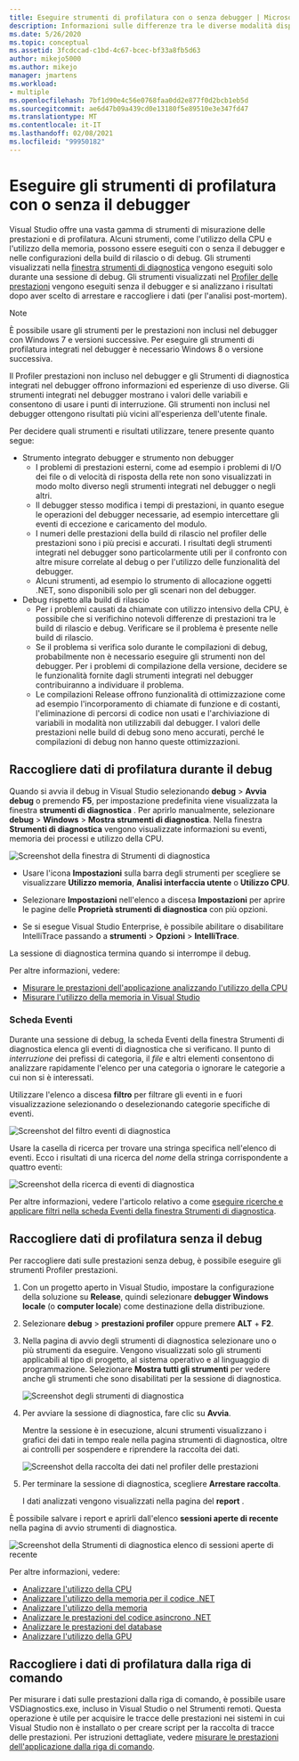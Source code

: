 ```yaml
---
title: Eseguire strumenti di profilatura con o senza debugger | Microsoft Docs
description: Informazioni sulle differenze tra le diverse modalità disponibili per gli strumenti di profilatura
ms.date: 5/26/2020
ms.topic: conceptual
ms.assetid: 3fcdccad-c1bd-4c67-bcec-bf33a8fb5d63
author: mikejo5000
ms.author: mikejo
manager: jmartens
ms.workload:
- multiple
ms.openlocfilehash: 7bf1d90e4c56e0768faa0dd2e877f0d2bcb1eb5d
ms.sourcegitcommit: ae6d47b09a439cd0e13180f5e89510e3e347fd47
ms.translationtype: MT
ms.contentlocale: it-IT
ms.lasthandoff: 02/08/2021
ms.locfileid: "99950182"
---
```

# <a name="run-profiling-tools-with-or-without-the-debugger"></a>Eseguire gli strumenti di profilatura con o senza il debugger

Visual Studio offre una vasta gamma di strumenti di misurazione delle prestazioni e di profilatura. Alcuni strumenti, come l'utilizzo della CPU e l'utilizzo della memoria, possono essere eseguiti con o senza il debugger e nelle configurazioni della build di rilascio o di debug. Gli strumenti visualizzati nella [finestra strumenti di diagnostica](../profiling/profiling-feature-tour.md#measure-performance-while-debugging) vengono eseguiti solo durante una sessione di debug. Gli strumenti visualizzati nel [Profiler delle prestazioni](../profiling/profiling-feature-tour.md#post_mortem) vengono eseguiti senza il debugger e si analizzano i risultati dopo aver scelto di arrestare e raccogliere i dati (per l'analisi post-mortem).

>[!NOTE]
>È possibile usare gli strumenti per le prestazioni non inclusi nel debugger con Windows 7 e versioni successive. Per eseguire gli strumenti di profilatura integrati nel debugger è necessario Windows 8 o versione successiva.

Il Profiler prestazioni non incluso nel debugger e gli Strumenti di diagnostica integrati nel debugger offrono informazioni ed esperienze di uso diverse. Gli strumenti integrati nel debugger mostrano i valori delle variabili e consentono di usare i punti di interruzione. Gli strumenti non inclusi nel debugger ottengono risultati più vicini all'esperienza dell'utente finale.

Per decidere quali strumenti e risultati utilizzare, tenere presente quanto segue:

- Strumento integrato debugger e strumento non debugger
  - I problemi di prestazioni esterni, come ad esempio i problemi di I/O dei file o di velocità di risposta della rete non sono visualizzati in modo molto diverso negli strumenti integrati nel debugger o negli altri.
  - Il debugger stesso modifica i tempi di prestazioni, in quanto esegue le operazioni del debugger necessarie, ad esempio intercettare gli eventi di eccezione e caricamento del modulo.
  - I numeri delle prestazioni della build di rilascio nel profiler delle prestazioni sono i più precisi e accurati. I risultati degli strumenti integrati nel debugger sono particolarmente utili per il confronto con altre misure correlate al debug o per l'utilizzo delle funzionalità del debugger.
  - Alcuni strumenti, ad esempio lo strumento di allocazione oggetti .NET, sono disponibili solo per gli scenari non del debugger.
- Debug rispetto alla build di rilascio
  - Per i problemi causati da chiamate con utilizzo intensivo della CPU, è possibile che si verifichino notevoli differenze di prestazioni tra le build di rilascio e debug. Verificare se il problema è presente nelle build di rilascio.
  - Se il problema si verifica solo durante le compilazioni di debug, probabilmente non è necessario eseguire gli strumenti non del debugger. Per i problemi di compilazione della versione, decidere se le funzionalità fornite dagli strumenti integrati nel debugger contribuiranno a individuare il problema.
  - Le compilazioni Release offrono funzionalità di ottimizzazione come ad esempio l'incorporamento di chiamate di funzione e di costanti, l'eliminazione di percorsi di codice non usati e l'archiviazione di variabili in modalità non utilizzabili dal debugger. I valori delle prestazioni nelle build di debug sono meno accurati, perché le compilazioni di debug non hanno queste ottimizzazioni.

## <a name="collect-profiling-data-while-debugging"></a><a name="BKMK_Quick_start__Collect_diagnostic_data"></a> Raccogliere dati di profilatura durante il debug

Quando si avvia il debug in Visual Studio selezionando **debug**  >  **Avvia debug** o premendo **F5**, per impostazione predefinita viene visualizzata la finestra **strumenti di diagnostica** . Per aprirlo manualmente, selezionare **debug**  >  **Windows**  >  **Mostra strumenti di diagnostica**. Nella finestra **Strumenti di diagnostica** vengono visualizzate informazioni su eventi, memoria dei processi e utilizzo della CPU.

![Screenshot della finestra di Strumenti di diagnostica](../profiling/media/diagnostictoolswindow.png " Finestra Strumenti di diagnostica")

- Usare l'icona **Impostazioni** sulla barra degli strumenti per scegliere se visualizzare **Utilizzo memoria**, **Analisi interfaccia utente** o **Utilizzo CPU**.

- Selezionare **Impostazioni** nell'elenco a discesa **Impostazioni** per aprire le pagine delle **Proprietà strumenti di diagnostica** con più opzioni.

- Se si esegue Visual Studio Enterprise, è possibile abilitare o disabilitare IntelliTrace passando a **strumenti**  >  **Opzioni**  >  **IntelliTrace**.

La sessione di diagnostica termina quando si interrompe il debug.

Per altre informazioni, vedere:

- [Misurare le prestazioni dell'applicazione analizzando l'utilizzo della CPU](../profiling/beginners-guide-to-performance-profiling.md)
- [Misurare l'utilizzo della memoria in Visual Studio](../profiling/memory-usage.md)

### <a name="the-events-tab"></a>Scheda Eventi

Durante una sessione di debug, la scheda Eventi della finestra Strumenti di diagnostica elenca gli eventi di diagnostica che si verificano. Il punto di *interruzione* dei prefissi di categoria, il *file* e altri elementi consentono di analizzare rapidamente l'elenco per una categoria o ignorare le categorie a cui non si è interessati.

Utilizzare l'elenco a discesa **filtro** per filtrare gli eventi in e fuori visualizzazione selezionando o deselezionando categorie specifiche di eventi.

![Screenshot del filtro eventi di diagnostica](../profiling/media/diagnosticeventfilter.png "Filtro eventi di diagnostica")

Usare la casella di ricerca per trovare una stringa specifica nell'elenco di eventi. Ecco i risultati di una ricerca del *nome* della stringa corrispondente a quattro eventi:

![Screenshot della ricerca di eventi di diagnostica](../profiling/media/diagnosticseventsearch.png "Ricerca di eventi di diagnostica")

Per altre informazioni, vedere l'articolo relativo a come [eseguire ricerche e applicare filtri nella scheda Eventi della finestra Strumenti di diagnostica](https://devblogs.microsoft.com/devops/searching-and-filtering-the-events-tab-of-the-diagnostic-tools-window/).

## <a name="collect-profiling-data-without-debugging"></a>Raccogliere dati di profilatura senza il debug

Per raccogliere dati sulle prestazioni senza debug, è possibile eseguire gli strumenti Profiler prestazioni.

1. Con un progetto aperto in Visual Studio, impostare la configurazione della soluzione su **Release**, quindi selezionare **debugger Windows locale** (o **computer locale**) come destinazione della distribuzione.

1. Selezionare **debug**  >  **prestazioni profiler** oppure premere **ALT** + **F2**.

1. Nella pagina di avvio degli strumenti di diagnostica selezionare uno o più strumenti da eseguire. Vengono visualizzati solo gli strumenti applicabili al tipo di progetto, al sistema operativo e al linguaggio di programmazione. Selezionare **Mostra tutti gli strumenti** per vedere anche gli strumenti che sono disabilitati per la sessione di diagnostica.

   ![Screenshot degli strumenti di diagnostica](../profiling/media/diaghubsummarypage.png "DIAG_SelectTool")

1. Per avviare la sessione di diagnostica, fare clic su **Avvia**.

   Mentre la sessione è in esecuzione, alcuni strumenti visualizzano i grafici dei dati in tempo reale nella pagina strumenti di diagnostica, oltre ai controlli per sospendere e riprendere la raccolta dei dati.

    ![Screenshot della raccolta dei dati nel profiler delle prestazioni](../profiling/media/diaghubcollectdata.png "Raccolta dati Hub")

1. Per terminare la sessione di diagnostica, scegliere **Arrestare raccolta**.

   I dati analizzati vengono visualizzati nella pagina del **report** .

È possibile salvare i report e aprirli dall'elenco **sessioni aperte di recente** nella pagina di avvio strumenti di diagnostica.

![Screenshot della Strumenti di diagnostica elenco di sessioni aperte di recente](../profiling/media/diaghubopenexistingdiagsession.png "PDHUB_OpenExistingDiagSession")

Per altre informazioni, vedere:

- [Analizzare l'utilizzo della CPU](../profiling/cpu-usage.md)
- [Analizzare l'utilizzo della memoria per il codice .NET](../profiling/dotnet-alloc-tool.md)
- [Analizzare l'utilizzo della memoria](../profiling/memory-usage-without-debugging2.md)
- [Analizzare le prestazioni del codice asincrono .NET](../profiling/analyze-async.md)
- [Analizzare le prestazioni del database](../profiling/analyze-database.md)
- [Analizzare l'utilizzo della GPU](../profiling/gpu-usage.md)

## <a name="collect-profiling-data-from-the-command-line"></a>Raccogliere i dati di profilatura dalla riga di comando

Per misurare i dati sulle prestazioni dalla riga di comando, è possibile usare VSDiagnostics.exe, incluso in Visual Studio o nel Strumenti remoti. Questa operazione è utile per acquisire le tracce delle prestazioni nei sistemi in cui Visual Studio non è installato o per creare script per la raccolta di tracce delle prestazioni. Per istruzioni dettagliate, vedere [misurare le prestazioni dell'applicazione dalla riga di comando](../profiling/profile-apps-from-command-line.md).
